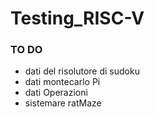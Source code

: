 # Testing_RISC-V


### TO DO
- dati del risolutore di sudoku
- dati montecarlo Pi
- dati Operazioni
- sistemare ratMaze
